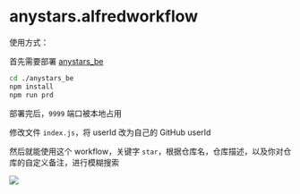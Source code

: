 # anystars.alfredworkflow

使用方式：

首先需要部署 [anystars_be](https://github.com/anystars/anystars_be)

```bash
cd ./anystars_be
npm install
npm run prd
```

部署完后，`9999` 端口被本地占用

修改文件 `index.js`，将 userId 改为自己的 GitHub userId

然后就能使用这个 workflow，关键字 `star`，根据仓库名，仓库描述，以及你对仓库的自定义备注，进行模糊搜索

![](https://ws1.sinaimg.cn/large/006tNc79gy1fvp6an54s7g30l60h1x6p.gif)
